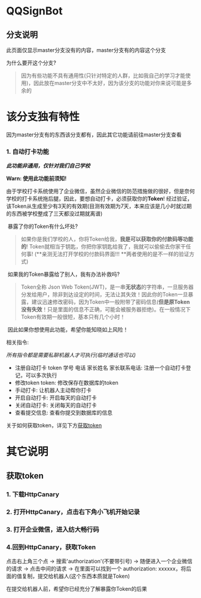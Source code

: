 # QQSignBot

## 分支说明

此页面仅显示master分支没有的内容，master分支有的内容这个分支

为什么要开这个分支?

> 因为有些功能不具有通用性(只针对特定的人群，比如我自己的学习才能使用)，因此放在master分支中不太好，因为该分支的功能对你来说可能是多余的

# 该分支独有特性

因为master分支有的东西该分支都有，因此其它功能请前往master分支查看

### 1. 自动打卡功能

***此功能非通用，仅针对我们自己学校***

**Warn: 使用此功能前须知!**

​	由于学校打卡系统使用了企业微信，虽然企业微信的防范措施做的很好，但是奈何学校的打卡系统拖后腿，因此，要想自动打卡，必须获取你的**Token**! 经过验证，该Token从生成至少有3天的有效期(目测有效期为7天，本来应该是几小时就过期的东西被学校整成了三天都没过期就离谱)


​	暴露了你的Token有什么坏处?

> ​        如果你是我们学校的人，你将Token给我，**我是可以获取你的付款码等功能的**! Token就相当于钥匙，你把你家钥匙给我了，我就可以偷偷去你家干任何事! (**亲测无法打开学校的付款码界面!!! **两者使用的是不一样的验证方式)

​	如果我的Token暴露给了别人，我有办法补救吗?

> Token全称 Json Web Token(JWT)，是一串**无状态**的字符串，一旦服务器分发给用户，除非到达设定的时间，无法让其失效！因此你的Token一旦暴露，建议迅速修改密码，因为Token中一般附带了密码信息(**但是原Token没有失效**！只是里面的信息不正确，可能会被服务器拒绝)。在一般情况下Token有效期一般很短，基本只有几个小时！

​	因此如果你想使用此功能，希望你能知晓如上风险！

相关指令:

*所有指令都是需要私聊机器人才可执行(临时通话也可以)*

- 注册自动打卡 token 学号 电话 家长姓名 家长联系电话: 注册一个自动打卡登记，可以多次执行
- 修改token token: 修改保存在数据库的token
- 手动打卡: 让机器人主动帮你打卡
- 开启自动打卡: 开启每天的自动打卡
- 关闭自动打卡: 关闭每天的自动打卡
- 查看提交信息: 查看你提交到数据库的信息

关于如何获取token，详见下方[获取token](#获取token)

# 其它说明

## 获取token

### 1. 下载HttpCanary

### 2. 打开HttpCanary，点击右下角小飞机开始记录

### 3. 打开企业微信，进入纺大畅行码

### 4.回到HttpCanary，获取Token

点击右上角三个点 -> 搜索'authorization'(不要带引号) -> 随便进入一个企业微信的请求 -> 点击中间的请求 -> 在里面可以找到一个 authorization: xxxxxx，将后面的值复制，提交给机器人(这个东西本质就是Token)

在提交给机器人前，希望你已经充分了解暴露你Token的后果

